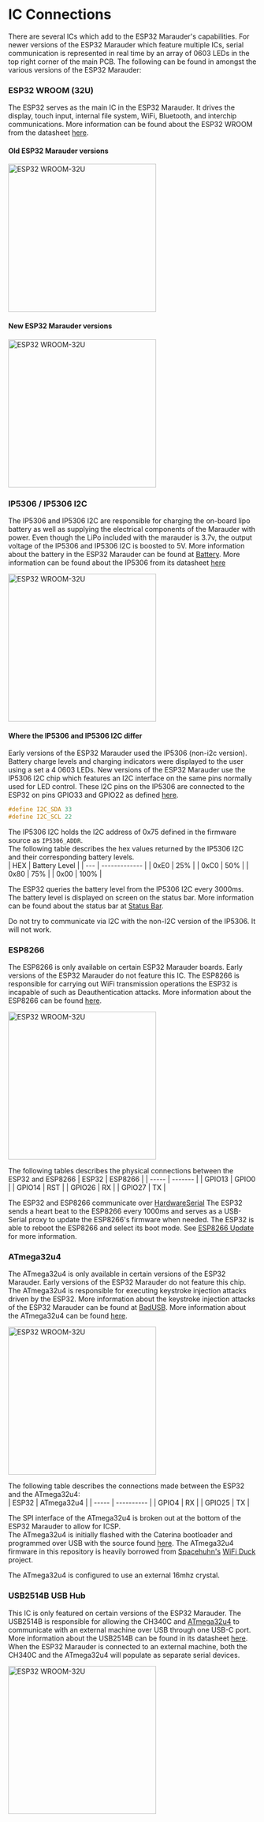 # IC Connections
There are several ICs which add to the ESP32 Marauder's capabilities. For newer versions of the ESP32 Marauder which feature multiple ICs, serial communication is represented in real time by an array of 0603 LEDs in the top right corner of the main PCB. The following can be found in amongst the various versions of the ESP32 Marauder:  

### ESP32 WROOM (32U)
The ESP32 serves as the main IC in the ESP32 Marauder. It drives the display, touch input, internal file system, WiFi, Bluetooth, and interchip communications. More information can be found about the ESP32 WROOM from the datasheet [here](https://datasheet.lcsc.com/lcsc/2007061615_Espressif-Systems-ESP32-WROOM-32_C82899.pdf).

#### Old ESP32 Marauder versions
<p align="left">
  <img alt="ESP32 WROOM-32U" src="https://assets.lcsc.com/images/lcsc/900x900/20180914_Espressif-Systems-ESP32-WROOM-32_C82899_front.jpg" width="300">
</p>

#### New ESP32 Marauder versions
<p align="left">
  <img alt="ESP32 WROOM-32U" src="https://assets.lcsc.com/images/lcsc/900x900/20200303_Espressif-Systems-ESP32-WROOM-32U_C328062_front.jpg" width="300">
</p>

### IP5306 / IP5306 I2C
The IP5306 and IP5306 I2C are responsible for charging the on-board lipo battery as well as supplying the electrical components of the Marauder with power. Even though the LiPo included with the marauder is 3.7v, the output voltage of the IP5306 and IP5306 I2C is boosted to 5V. More information about the battery in the ESP32 Marauder can be found at [Battery](battery). More information can be found about the IP5306 from its datasheet [here](https://datasheet.lcsc.com/lcsc/1809201029_INJOINIC-IP5306_C181692.pdf)
<p align="left">
  <img alt="ESP32 WROOM-32U" src="https://assets.lcsc.com/images/lcsc/900x900/20180914_INJOINIC-IP5306_C181692_front.jpg" width="300">
</p>

#### Where the IP5306 and IP5306 I2C differ
Early versions of the ESP32 Marauder used the IP5306 (non-i2c version). Battery charge levels and charging indicators were displayed to the user using a set a 4 0603 LEDs. New versions of the ESP32 Marauder use the IP5306 I2C chip which features an I2C interface on the same pins normally used for LED control. These I2C pins on the IP5306 are connected to the ESP32 on pins GPIO33 and GPIO22 as defined [here](https://github.com/justcallmekoko/ESP32Marauder/blob/master/esp32_marauder/BatteryInterface.h#L8).
```C++
#define I2C_SDA 33
#define I2C_SCL 22
```

The IP5306 I2C holds the I2C address of 0x75 defined in the firmware source as `IP5306_ADDR`.  
The following table describes the hex values returned by the IP5306 I2C and their corresponding battery levels.  
| HEX | Battery Level |
| --- | ------------- |
| 0xE0 | 25% |
| 0xC0 | 50% |
| 0x80 | 75% |
| 0x00 | 100% |

The ESP32 queries the battery level from the IP5306 I2C every 3000ms.  
The battery level is displayed on screen on the status bar. More information can be found about the status bar at [Status Bar](status-bar).

Do not try to communicate via I2C with the non-I2C version of the IP5306. It will not work.

### ESP8266
The ESP8266 is only available on certain ESP32 Marauder boards. Early versions of the ESP32 Marauder do not feature this IC. The ESP8266 is responsible for carrying out WiFi transmission operations the ESP32 is incapable of such as Deauthentication attacks. More information about the ESP8266 can be found [here](https://datasheet.lcsc.com/lcsc/2102191804_Ai-Thinker-ESP-12F-ESP8266MOD_C82891.pdf).

<p align="left">
  <img alt="ESP32 WROOM-32U" src="https://assets.lcsc.com/images/lcsc/900x900/20180914_Ai-Thinker-ESP-12F-ESP8266MOD_C82891_front.jpg" width="300">
</p>

The following tables describes the physical connections between the ESP32 and ESP8266
| ESP32 | ESP8266 |
| ----- | ------- |
| GPIO13 | GPIO0 |
| GPIO14 | RST |
| GPIO26 | RX |
| GPIO27 | TX |

The ESP32 and ESP8266 communicate over [HardwareSerial](https://github.com/arduino/ArduinoCore-avr/blob/master/cores/arduino/HardwareSerial.cpp)
The ESP32 sends a heart beat to the ESP8266 every 1000ms and serves as a USB-Serial proxy to update the ESP8266's firmware when needed. The ESP32 is able to reboot the ESP8266 and select its boot mode. See [ESP8266 Update](esp8266-update) for more information.

### ATmega32u4
The ATmega32u4 is only available in certain versions of the ESP32 Marauder. Early versions of the ESP32 Marauder do not feature this chip. The ATmega32u4 is responsible for executing keystroke injection attacks driven by the ESP32. More information about the keystroke injection attacks of the ESP32 Marauder can be found at [BadUSB](badusb). More information about the ATmega32u4 can be found [here](https://datasheet.lcsc.com/lcsc/1809032024_Microchip-Tech-ATMEGA32U4-MU_C112161.pdf).

<p align="left">
  <img alt="ESP32 WROOM-32U" src="https://assets.lcsc.com/images/lcsc/900x900/20180914_Microchip-Tech-ATMEGA32U4-MU_C112161_front_10.jpg" width="300">
</p>

The following table describes the connections made between the ESP32 and the ATmega32u4:  
| ESP32 | ATmega32u4 |
| ----- | ---------- |
| GPIO4 | RX |
| GPIO25 | TX |

The SPI interface of the ATmega32u4 is broken out at the bottom of the ESP32 Marauder to allow for ICSP.  
The ATmega32u4 is initially flashed with the Caterina bootloader and programmed over USB with the source found [here](https://github.com/justcallmekoko/ESP32Marauder/blob/master/a32u4_marauder/a32u4_marauder.ino). The ATmega32u4 firmware in this repository is heavily borrowed from [Spacehuhn's](https://github.com/spacehuhn) [WiFi Duck](https://github.com/spacehuhn/wifi_ducky/blob/master/arduino_wifi_duck/arduino_wifi_duck.ino) project.  

The ATmega32u4 is configured to use an external 16mhz crystal.

### USB2514B USB Hub
This IC is only featured on certain versions of the ESP32 Marauder. The USB2514B is responsible for allowing the CH340C and [ATmega32u4](#atmega32u4) to communicate with an external machine over USB through one USB-C port. More information about the USB2514B can be found in its datasheet [here](https://datasheet.lcsc.com/lcsc/1809200030_Microchip-Tech-USB2514B-AEZC-TR_C16251.pdf). When the ESP32 Marauder is connected to an external machine, both the CH340C and the ATmega32u4 will populate as separate serial devices.  
<p align="left">
  <img alt="ESP32 WROOM-32U" src="https://assets.lcsc.com/images/lcsc/900x900/20180914_Microchip-Tech-USB2514B-AEZC-TR_C16251_front.jpg" width="300">
</p>